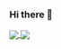 ### Hi there 👋


<a href="https://github.com/mrv8x?tab=repositories">
  <img align="center" src="https://github-readme-stats.vercel.app/api/top-langs/?username=mrv8x&theme=radical"/>
</a>
<a href="https://github.com/mrv8x?tab=repositories">
 <img align="center" src="https://github-readme-stats.vercel.app/api?username=mrv8x&line_height=40&show_icons=true&theme=radical">
    

</a>



<!--
**mrv8x/mrv8x** is a ✨ _special_ ✨ repository because its `README.md` (this file) appears on your GitHub profile.

Here are some ideas to get you started:

- 🔭 I’m currently working on ...
- 🌱 I’m currently learning ...
- 👯 I’m looking to collaborate on ...
- 🤔 I’m looking for help with ...
- 💬 Ask me about ...
- 📫 How to reach me: ...
- 😄 Pronouns: ...
- ⚡ Fun fact: ...
-->
